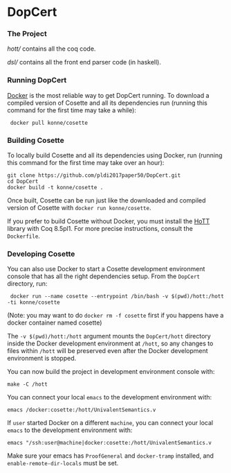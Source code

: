 DopCert
=======
### The Project

*hott/* contains all the coq code.

*dsl/* contains all the front end parser code (in haskell).

### Running DopCert

[Docker][docker] is the most reliable way to get DopCert running. To download a compiled version of Cosette and all its dependencies run (running this command for the first time may take a while):

     docker pull konne/cosette
    
### Building Cosette

To locally build Cosette and all its dependencies using Docker, run (running this command for the first
time may take over an hour):

    git clone https://github.com/pldi2017paper50/DopCert.git
    cd DopCert
    docker build -t konne/cosette .

Once built, Cosette can be run just like the downloaded and compiled version of Cosette with `docker run konne/cosette`.

If you prefer to build Cosette without Docker, you must install the [HoTT](https://github.com/HoTT/HoTT) library with Coq 8.5pl1. For more precise instructions, consult the `Dockerfile`.

### Developing Cosette

You can also use Docker to start a Cosette development environment console that has
all the right dependencies setup. From the `DopCert` directory, run:

     docker run --name cosette --entrypoint /bin/bash -v $(pwd)/hott:/hott -ti konne/cosette
(Note: you may want to do `docker rm -f cosette` first if you happens have a docker container named cosette)

The `-v $(pwd)/hott:/hott` argument mounts the `DopCert/hott` directory inside the Docker development environment at `/hott`, so any changes to files within `/hott` will be preserved even after the Docker development environment is stopped.

You can now build the project in development environment console with:

    make -C /hott

You can connect your local `emacs` to the development environment with:

    emacs /docker:cosette:/hott/UnivalentSemantics.v

If `user` started Docker on a different `machine`, you can connect your local `emacs` to the development environment with:

    emacs "/ssh:user@machine|docker:cosette:/hott/UnivalentSemantics.v

Make sure your emacs has `ProofGeneral` and `docker-tramp` installed, and
`enable-remote-dir-locals` must be set.



[docker]: https://docs.docker.com/engine/understanding-docker/
